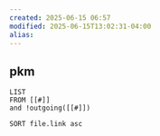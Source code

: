 ```yaml
---
created: 2025-06-15 06:57
modified: 2025-06-15T13:02:31-04:00
alias: 
---
```

## pkm

```dataview
LIST
FROM [[#]]
and !outgoing([[#]])

SORT file.link asc
```




